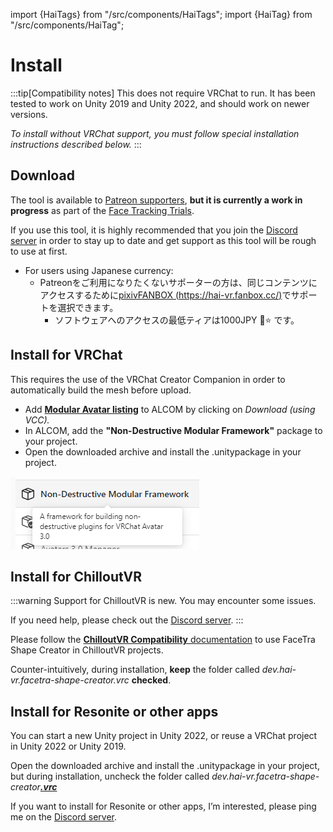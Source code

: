 ﻿---
sidebar_position: -1
---
import {HaiTags} from "/src/components/HaiTags";
import {HaiTag} from "/src/components/HaiTag";

# Install

:::tip[Compatibility notes]
This does not require VRChat to run. It has been tested to work on Unity 2019 and Unity 2022, and should work on newer versions.

*To install without VRChat support, you must follow special installation instructions described below.*
:::

## Download

The tool is available to [Patreon supporters](https://www.patreon.com/vr_hai), **but it is currently a work in progress** as part of the [Face Tracking Trials](https://www.notion.so/f4032b4827e146fe9d2d3776e5da0f3b?pvs=21).

If you use this tool, it is highly recommended that you join the [Discord server](https://discord.com/invite/58fWAUTYF8) in order to stay up to date and get support as this tool will be rough to use at first.

- For users using Japanese currency:
    - Patreonをご利用になりたくないサポーターの方は、同じコンテンツにアクセスするために[pixivFANBOX (https://hai-vr.fanbox.cc/)](https://hai-vr.fanbox.cc/)でサポートを選択できます。
        - ソフトウェアへのアクセスの最低ティアは1000JPY 🌙⭐ です。

## Install for VRChat

<HaiTags>
<HaiTag requiresVRChat={true} />
</HaiTags>

This requires the use of the VRChat Creator Companion in order to automatically build the mesh before upload.

- Add **[Modular Avatar listing](https://modular-avatar.nadena.dev/)** to ALCOM by clicking on *Download (using V<!-- -->CC).*
- In ALCOM, add the **"Non-Destructive Modular Framework"** package to your project.
- Open the downloaded archive and install the .unitypackage in your project.

![Untitled.png](img/Untitled.png)

## Install for ChilloutVR

<HaiTags>
<HaiTag requiresChilloutVR={true} />
</HaiTags>

:::warning
Support for ChilloutVR is new. You may encounter some issues.

If you need help, please check out the [Discord server](/docs/other/discord).
:::

Please follow the [**ChilloutVR Compatibility** documentation](/docs/products/compatibility/chilloutvr) to use FaceTra Shape Creator in ChilloutVR projects.

Counter-intuitively, during installation, **keep** the folder called *dev.hai-vr.facetra-shape-creator.vrc* **checked**.

## Install for Resonite or other apps

<HaiTags>
<HaiTag notVRChat={true} />
</HaiTags>

You can start a new Unity project in Unity 2022, or reuse a VRChat project in Unity 2022 or Unity 2019.

Open the downloaded archive and install the .unitypackage in your project, but during installation, uncheck the folder called *dev.hai-vr.facetra-shape-creator<u><strong>.vrc</strong></u>*

If you want to install for Resonite or other apps, I’m interested, please ping me on the [Discord server](https://discord.com/invite/58fWAUTYF8).
